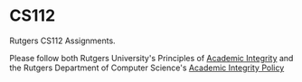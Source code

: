 # CS112
Rutgers CS112 Assignments.

Please follow both Rutgers University's Principles of [Academic Integrity](http://academicintegrity.rutgers.edu/) and the Rutgers Department of Computer Science's [Academic Integrity Policy](https://www.cs.rutgers.edu/academic-integrity/introduction)
